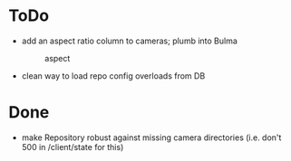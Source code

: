 # ToDo

* add an aspect ratio column to cameras; plumb into Bulma <figure> aspect
* clean way to load repo config overloads from DB

# Done

* make Repository robust against missing camera directories (i.e. don't 500 in /client/state for this)